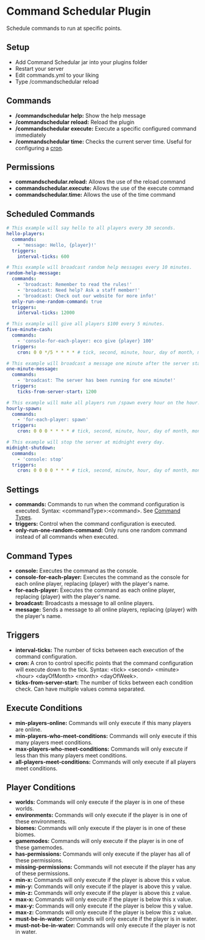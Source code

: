 # Command Schedular Plugin
Schedule commands to run at specific points.

## Setup
- Add Command Schedular jar into your plugins folder
- Restart your server
- Edit commands.yml to your liking
- Type /commandschedular reload

## Commands
- **/commandschedular help:** Show the help message
- **/commandschedular reload:** Reload the plugin
- **/commandschedular execute:** Execute a specific configured command immediately
- **/commandschedular time:** Checks the current server time. Useful for configuring a [cron](#triggers).

## Permissions
- **commandschedular.reload:** Allows the use of the reload command
- **commandschedular.execute:** Allows the use of the execute command
- **commandschedular.time:** Allows the use of the time command

## Scheduled Commands
```yaml
# This example will say hello to all players every 30 seconds.
hello-players:
  commands:
    - 'message: Hello, {player}!'
  triggers:
    interval-ticks: 600

# This example will broadcast random help messages every 10 minutes.
random-help-message:
  commands:
    - 'broadcast: Remember to read the rules!'
    - 'broadcast: Need help? Ask a staff member!'
    - 'broadcast: Check out our website for more info!'
  only-run-one-random-command: true
  triggers:
    interval-ticks: 12000

# This example will give all players $100 every 5 minutes.
five-minute-cash:
  commands:
    - 'console-for-each-player: eco give {player} 100'
  triggers:
    cron: 0 0 */5 * * * * # tick, second, minute, hour, day of month, month, day of week

# This example will broadcast a message one minute after the server starts.
one-minute-message:
  commands:
    - 'broadcast: The server has been running for one minute!'
  triggers:
    ticks-from-server-start: 1200

# This example will make all players run /spawn every hour on the hour.
hourly-spawn:
  commands:
    - 'for-each-player: spawn'
  triggers:
    cron: 0 0 0 * * * * # tick, second, minute, hour, day of month, month, day of week

# This example will stop the server at midnight every day.
midnight-shutdown:
  commands:
    - 'console: stop'
  triggers:
    cron: 0 0 0 0 * * * # tick, second, minute, hour, day of month, month, day of week
```

## Settings
- **commands:** Commands to run when the command configuration is executed. Syntax: &lt;commandType&gt;:&lt;command&gt;. See [Command Types](#command-types).
- **triggers:** Control when the command configuration is executed.
- **only-run-one-random-command:** Only runs one random command instead of all commands when executed.

## Command Types
- **console:** Executes the command as the console.
- **console-for-each-player:** Executes the command as the console for each online player, replacing {player} with the player's name.
- **for-each-player:** Executes the command as each online player, replacing {player} with the player's name.
- **broadcast:** Broadcasts a message to all online players.
- **message:** Sends a message to all online players, replacing {player} with the player's name.

## Triggers
- **interval-ticks:** The number of ticks between each execution of the command configuration.
- **cron:** A cron to control specific points that the command configuration will execute down to the tick. Syntax: &lt;tick&gt; &lt;second&gt; &lt;minute&gt; &lt;hour&gt; &lt;dayOfMonth&gt; &lt;month&gt; &lt;dayOfWeek&gt;.
- **ticks-from-server-start:** The number of ticks between each condition check. Can have multiple values comma separated.

## Execute Conditions
- **min-players-online:** Commands will only execute if this many players are online.
- **min-players-who-meet-conditions:** Commands will only execute if this many players meet conditions.
- **max-players-who-meet-conditions:** Commands will only execute if less than this many players meet conditions.
- **all-players-meet-conditions:** Commands will only execute if all players meet conditions.

## Player Conditions
- **worlds:** Commands will only execute if the player is in one of these worlds.
- **environments:** Commands will only execute if the player is in one of these environments.
- **biomes:** Commands will only execute if the player is in one of these biomes.
- **gamemodes:** Commands will only execute if the player is in one of these gamemodes.
- **has-permissions:** Commands will only execute if the player has all of these permissions.
- **missing-permissions:** Commands will not execute if the player has any of these permissions.
- **min-x:** Commands will only execute if the player is above this x value.
- **min-y:** Commands will only execute if the player is above this y value.
- **min-z:** Commands will only execute if the player is above this z value.
- **max-x:** Commands will only execute if the player is below this x value.
- **max-y:** Commands will only execute if the player is below this y value.
- **max-z:** Commands will only execute if the player is below this z value.
- **must-be-in-water:** Commands will only execute if the player is in water.
- **must-not-be-in-water:** Commands will only execute if the player is not in water.